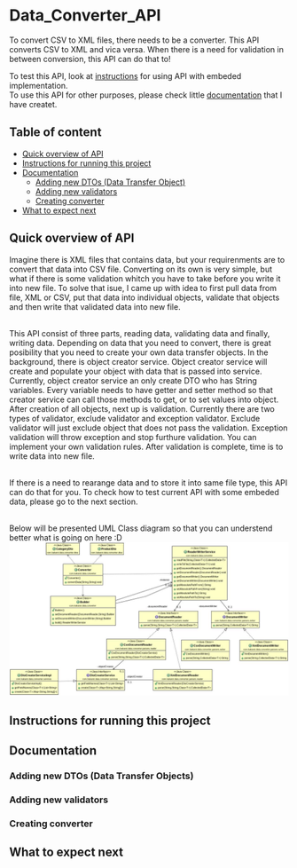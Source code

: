 # Data_Converter_API

To convert CSV to XML files, there needs to be a converter. This API converts CSV to XML and vica versa. When there is a need for validation in between conversion, this API can do that to! <br>

To test this API, look at [instructions](#instructions) for using API with embeded implementation.<br>
To use this API for other purposes, please check little [documentation](#documentation) that I have createt.

## Table of content
- [Quick overview of API](#overview)
- [Instructions for running this project](#instructions)
- [Documentation](#documentation)
  - [Adding new DTOs (Data Transfer Object)](#adding-dtos)
  - [Adding new validators](#adding-validators)
  - [Creating converter](#converter)
- [What to expect next](#next)
  
## Quick overview of API <a name="overview"></a>

Imagine there is XML files that contains data, but your requirenments are to convert that data into CSV file. Converting on its own is very simple, but what if there is some validation whitch you have to take before you write it into new file. To solve that isue, I came up with idea to first pull data from file, XML or CSV, put that data into individual objects, validate that objects and then write that validated data into new file. <br><br>

This API consist of three parts, reading data, validating data and finally, writing data. Depending on data that you need to convert, there is great posibility that you need to create your own data transfer objects. In the background, there is object creator service. Object creator service will create and populate your object with data that is passed into service. Currently, object creator service an only create DTO who has String variables. Every variable needs to have getter and setter method so that creator service can call those methods to get, or to set values into object. After creation of all objects, next up is validation. Currently there are two types of validator, exclude validator and exception validator. Exclude validator will just exclude object that does not pass the validation. Exception validation will throw exception and stop furthure validation. You can implement your own validation rules. After validation is complete, time is to write data into new file. <br><br>

If there is a need to rearange data and to store it into same file type, this API can do that for you. To check how to test current API with some embeded data, please go to the next section.<br><br>

Below will be presented UML Class diagram so that you can understend better what is going on here :D<br>
![Class diagram](/Application_1_class_diagram.jpg)

## Instructions for running this project <a name="instructions"></a>


## Documentation <a name="documentation"></a>
### Adding new DTOs (Data Transfer Objects) <a name="adding-dtos"></a>
### Adding new validators <a name="adding-validators"></a>
### Creating converter <a name="converter"></a>
## What to expect next <a name="next"></a>

  

